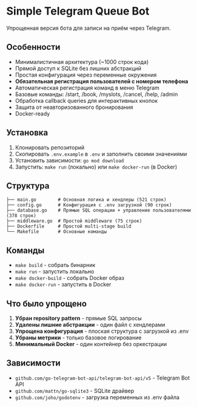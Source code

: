 # Simple Telegram Queue Bot

Упрощенная версия бота для записи на приём через Telegram.

## Особенности

- Минималистичная архитектура (~1000 строк кода)
- Прямой доступ к SQLite без лишних абстракций
- Простая конфигурация через переменные окружения
- **Обязательная регистрация пользователей с номером телефона**
- Автоматическая регистрация команд в меню Telegram
- Базовые команды: /start, /book, /myslots, /cancel, /help, /admin
- Обработка callback queries для интерактивных кнопок
- Защита от неавторизованного бронирования
- Docker-ready

## Установка

1. Клонировать репозиторий
2. Скопировать `.env.example` в `.env` и заполнить своими значениями
3. Установить зависимости: `go mod download`
4. Запустить: `make run` (локально) или `make docker-run` (в Docker)

## Структура

```
├── main.go        # Основная логика и хендлеры (521 строк)
├── config.go      # Конфигурация с .env загрузкой (90 строк)
├── database.go    # Прямые SQL операции + управление пользователями (378 строк)
├── middleware.go  # Простой middleware (75 строк)
├── Dockerfile     # Простой multi-stage build
└── Makefile       # Основные команды
```

## Команды

- `make build` - собрать бинарник
- `make run` - запустить локально
- `make docker-build` - собрать Docker образ
- `make docker-run` - запустить в Docker

## Что было упрощено

1. **Убран repository pattern** - прямые SQL запросы
2. **Удалены лишние абстракции** - один файл с хендлерами
3. **Упрощена конфигурация** - плоская структура с загрузкой из .env
4. **Убраны метрики** - только базовое логирование
5. **Минимальный Docker** - один контейнер без оркестрации

## Зависимости

- `github.com/go-telegram-bot-api/telegram-bot-api/v5` - Telegram Bot API
- `github.com/mattn/go-sqlite3` - SQLite драйвер
- `github.com/joho/godotenv` - загрузка переменных из .env файла
